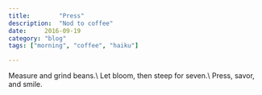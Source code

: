 ```yaml
---
title:        "Press"
description:  "Nod to coffee"
date:     2016-09-19
category: "blog"
tags: ["morning", "coffee", "haiku"]

---
```


Measure and grind beans.\\
Let bloom, then steep for seven.\\
Press, savor, and smile.
